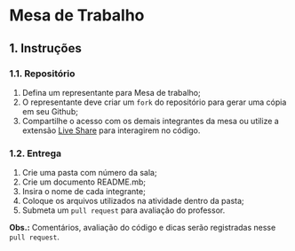 # Mesa de Trabalho 

## 1. Instruções
### 1.1. Repositório

1. Defina um representante para Mesa de trabalho;
2. O representante deve criar um `fork` do repositório para gerar uma cópia em seu Github;
3. Compartilhe o acesso com os demais integrantes da mesa ou utilize a extensão [Live Share](https://visualstudio.microsoft.com/pt-br/services/live-share/) para interagirem no código.

### 1.2. Entrega
1. Crie uma pasta com número da sala; 
2. Crie um documento README.mb;
3. Insira o nome de cada integrante;
4. Coloque os arquivos utilizados na atividade dentro da pasta;
5. Submeta um `pull request` para avaliação do professor.

**Obs.:** Comentários, avaliação do código e dicas serão registradas nesse `pull request`.